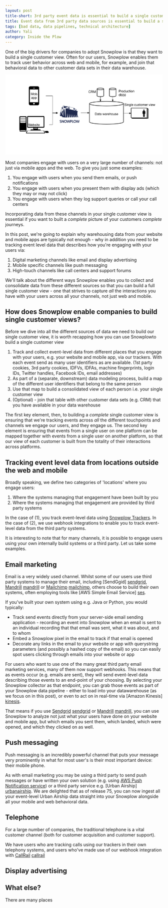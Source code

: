 ```yaml
---
layout: post
title-short: 3rd party event data is essential to build a single customer view
title: Event data from 3rd party data sources is essential to build a single customer view
tags: [bad data, data pipelines, technical architecture]
author: Yali
category: Inside the Plow
---
```


One of the big drivers for companies to adopt Snowplow is that they want to build a single customer view. Often for our users, Snowplow enables them to track user behavior across web and mobile, for example, and join that behavioral data to other customer data sets in their data warehouse.

![behavioral data from web and mobile consolidated with customer data in the data warehouse][diagram1]

Most companies engage with users on a very large number of channels: not just via mobile apps and the web. To give you just some examples:

1. You engage with users when you send them emails, or push notifications
2. You engage with users when you present them with display ads (which they may or may not click)
3. You engage with users when they log support queries or call your call centers

Incorporating data from these channels in your single customer view is essential if you want to built a *complete* picture of your customers *complete* journeys.

In this post, we're going to explain why warehousing data from your website and mobile apps are typically not enough - why in addition you need to be tracking event level data that describes how you're engaging with your users via:

1. Digital marketing channels like email and display advertising
2. Mobile specific channels like push messaging
3. High-touch channels like call centers and support forums

We'll talk about the different ways Snowplow enables you to collect and consolidate data from these different sources so that you can build a full single customer view - one that strives to capture *all* the interactions you have with your users across all your channels, not just web and mobile.

<!--more-->

## How does Snowplow enable companies to build single customer views?

Before we dive into all the different sources of data we need to build our single customer view, it is worth recapping how you can use Snowplowto build a single customer view

1. Track and collect event-level data from different places that you engage with your users, e.g. your website and mobile app, via our trackers. With each event send as many user identifiers as are available. (1st party cookies, 3rd party cookies, IDFVs, IDFAs, machine fingerprints, login IDs, Twitter handles, Facebook IDs, email addresses)
2. As part of a (separate, downstream) data modeling process, build a map of the different user identifiers that belong to the same person
3. Use that map to build a consolidated view of each person i.e. your single customer view
4. (Optional) - join that table with other customer data sets (e.g. CRM) that you have available in your data warehouse

The first key element, then, to building a *complete* single customer view is ensuring that we're tracking events across *all* the different touchpoints and channels we engage our users, and they engage us. The second key element is ensuring that events from a single user on one platform can be mapped together with events from a single user on another platform, so that our view of each customer is built from the totality of their interactions across platforms. 

## Tracking event level data from locations outside the web and mobile

Broadly speaking, we define two categories of 'locations' where you engage users:

1. Where the systems managing that engagement have been built by you
2. Where the systems managing that engagement are provided by third party systems

In the case of (1), you track event-level data using [Snowplow Trackers][trackers]. In the case of (2), we use webhook integrations to enable you to track event-level data from the third party systems.

It is interesting to note that for many channels, it is possible to engage users using your own internally build systems or a third party. Let us take some examples.

## Email marketing

Email is a very widely used channel. Whilst some of our users use third party systems to manage their email, including [SendGgid] [sendgrid], [Mandrill] [mandrill] or [Mailchimp] [mailchimp], others choose to build their own systems, often employing tools like [AWS Simple Email Service] [ses].

If you've built your own system using e.g. Java or Python, you would typically:

* Track send events directly from your server-side email sending application - recording an event into Snowplow when an email is sent to an individual recording that that email was sent, what it was about, and to whom
* Embed a Snowplow pixel in the email to track if that email is opened
* Decorate any links in the email to your website or app with querystring parameters (and possibly a hashed copy of the email) so you can easily spot users clicking through emails into your website or app

For users who want to use one of the many great third party email marketing services, many of them now support webhooks. This means that as events occur (e.g. emails are sent), they will send event-level data describing those events to an end-point of your choosing. By selecting your Snowplow collector as that endpoint, you can grab those events as part of your Snowplow data pipeline - either to load into your datawarehouse (as we focus on in this post), or even to act on in real-time via [Amazon Kinesis] [kinesis].

That means if you use [Sendgrid] [sendgrid] or [Mandrill] [mandrill], you can use Snowplow to analyze not just what your users have done on your website and mobile app, but which emails you sent them, which landed, which were opened, and which they clicked on as well.

## Push messaging

Push messaging is an incredibly powerful channel that puts your message very prominently in what for most user's is their most important device: their mobile phone.

As with email marketing you may be using a third party to send push messages or have written your own solution (e.g. using [AWS Push Notification service][sns]) or a third party service e.g. [Urban Airship] [urbanairship]. We are delighted that as of release 75, you can now ingest all your event-level Urban Airship data straight into your Snowplow alongside all your mobile and web behavioral data.

## Telephone

For a large number of companies, the traditional telephone is a vital customer channel (both for customer acquisition and customer support).

We have users who are tracking calls using our trackers in their own telephony systems, and users who've made use of our webhook integration with [CallRail] [callrail]

## Display advertising



## What else?

There are many places

[diagram1]: /assets/img/blog/2016/01/single-customer-view-1-web-mobile-crm-datwarehouse.png
[diagram2]: /assets/img/blog/2016/01/single-customer-view-2-ad-server-email-support-forum-call-center.png
[trackers]: https://github.com/snowplow/?utf8=%E2%9C%93&query=tracker
[sendgrid]: https://sendgrid.com
[mandrill]: https://www.mandrill.com
[mailchimp]: http://mailchimp.com/
[ses]: https://aws.amazon.com/ses/
[kinesis]: https://aws.amazon.com/kinesis/
[sns]: https://aws.amazon.com/sns/
[urbanairship]: https://www.urbanairship.com/
[callrail]: http://www.callrail.com/